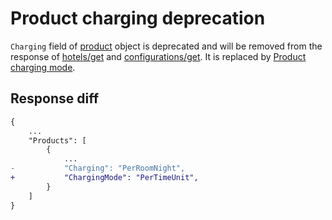 # Product charging deprecation
`Charging` field of [product](../operations.md#product) object is deprecated and will be removed from the response of [hotels/get](../operations.md#get-hotels) and [configurations/get](../operations.md#get-configuration). It is replaced by [Product charging mode](../operations.md#product-charging-mode).

## Response diff

```diff
{
    ...
    "Products": [
        {
            ...
-           "Charging": "PerRoomNight",
+           "ChargingMode": "PerTimeUnit",
        }
    ]
}
```
